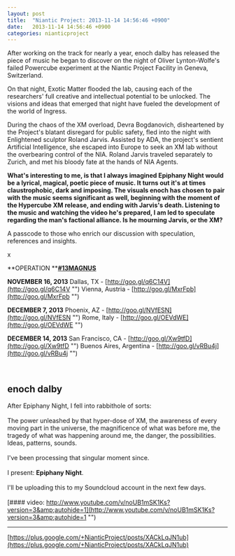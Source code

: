 ```yaml
---
layout: post
title:  "Niantic Project: 2013-11-14 14:56:46 +0900"
date:   2013-11-14 14:56:46 +0900
categories: nianticproject
---
```

After working on the track for nearly a year, enoch dalby has released the piece of music he began to discover on the night of Oliver Lynton-Wolfe's failed Powercube experiment at the Niantic Project Facility in Geneva, Switzerland. 

On that night, Exotic Matter flooded the lab, causing each of the researchers' full creative and intellectual potential to be unlocked. The visions and ideas that emerged that night have fueled the development of the world of Ingress.

During the chaos of the XM overload, Devra Bogdanovich, disheartened by the Project's blatant disregard for public safety, fled into the night with Enlightened sculptor Roland Jarvis. Assisted by ADA, the project's sentient Artificial Intelligence, she escaped into Europe to seek an XM lab without the overbearing control of the NIA. Roland Jarvis traveled separately to Zurich, and met his bloody fate at the hands of NIA Agents.

**What's interesting to me, is that I always imagined Epiphany Night would be a lyrical, magical, poetic piece of music. It turns out it's at times claustrophobic, dark and imposing. The visuals enoch has chosen to pair with the music seems significant as well, beginning with the moment of the Hypercube XM release, and ending with Jarvis's death. Listening to the music and watching the video he's prepared, I am led to speculate regarding the man's factional alliance. Is he mourning Jarvis, or the XM?**

A passcode to those who enrich our discussion with speculation, references and insights.

x

**OPERATION ****[#13MAGNUS](https://plus.google.com/s/%2313MAGNUS "")**

**NOVEMBER 16, 2013**
Dallas, TX - [http://goo.gl/q6C14V](http://goo.gl/q6C14V "")
Vienna, Austria - [http://goo.gl/MxrFpb](http://goo.gl/MxrFpb "")

**DECEMBER 7, 2013**
Phoenix, AZ - [http://goo.gl/NVfESN](http://goo.gl/NVfESN "")
Rome, Italy - [http://goo.gl/OEVdWE](http://goo.gl/OEVdWE "")

**DECEMBER 14, 2013**
San Francisco, CA - [http://goo.gl/Xw9tfD](http://goo.gl/Xw9tfD "")
Buenos Aires, Argentina - [http://goo.gl/vRBu4j](http://goo.gl/vRBu4j "")<div class="shared"><br /><h2>enoch dalby</h2>After Epiphany Night, I fell into rabbithole of sorts:<br /><br />The power unleashed by that hyper-dose of XM, the awareness of every moving part in the universe, the magnificence of what was before me, the tragedy of what was happening around me, the danger, the possibilities. Ideas, patterns, sounds.<br /><br />I've been processing that singular moment since.<br /><br />I present: <b>Epiphany Night</b>.<br /><br />I'll be uploading this to my Soundcloud account in the next few days.<br /><br /></div>
[#### video: http://www.youtube.com/v/noUB1mSK1Ks?version=3&amp;autohide=1](http://www.youtube.com/v/noUB1mSK1Ks?version=3&amp;autohide=1 "")
- - -
[https://plus.google.com/+NianticProject/posts/XACkLqJN1ub](https://plus.google.com/+NianticProject/posts/XACkLqJN1ub)
